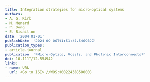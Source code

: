 ```yaml
---
title: Integration strategies for micro-optical systems
authors:
- A. G. Kirk
- M. Menard
- P. Dong
- E. Bisaillon
date: '2004-01-01'
publishDate: '2024-09-06T01:51:46.546939Z'
publication_types:
- article-journal
publication: '*Micro-Optics, Vcsels, and Photonic Interconnects*'
doi: 10.1117/12.554942
links:
- name: URL
  url: <Go to ISI>://WOS:000224368500008
---
```

